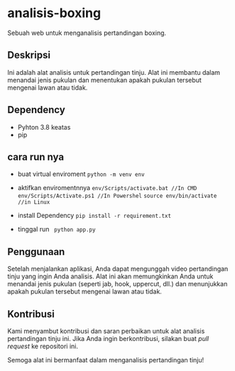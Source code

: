 # analisis-boxing

Sebuah web untuk menganalisis pertandingan boxing.

## **Deskripsi**
Ini adalah alat analisis untuk pertandingan tinju. Alat ini membantu dalam menandai jenis pukulan dan menentukan apakah pukulan tersebut mengenai lawan atau tidak.

## Dependency
- Pyhton 3.8 keatas
- pip

## cara run nya

* buat virtual enviroment
  ``` python -m venv env ```
* aktifkan enviromentnnya
  ``` env/Scripts/activate.bat //In CMD ```
  ``` env/Scripts/Activate.ps1 //In Powershel ```
  ``` source env/bin/activate //in Linux ```

* install Dependency
  ``` pip install -r requirement.txt ```

* tinggal run
  ``` python app.py```


## **Penggunaan**
Setelah menjalankan aplikasi, Anda dapat mengunggah video pertandingan tinju yang ingin Anda analisis. Alat ini akan memungkinkan Anda untuk menandai jenis pukulan (seperti jab, hook, uppercut, dll.) dan menunjukkan apakah pukulan tersebut mengenai lawan atau tidak.

## **Kontribusi**
Kami menyambut kontribusi dan saran perbaikan untuk alat analisis pertandingan tinju ini. Jika Anda ingin berkontribusi, silakan buat _pull request_ ke repositori ini.

Semoga alat ini bermanfaat dalam menganalisis pertandingan tinju!

